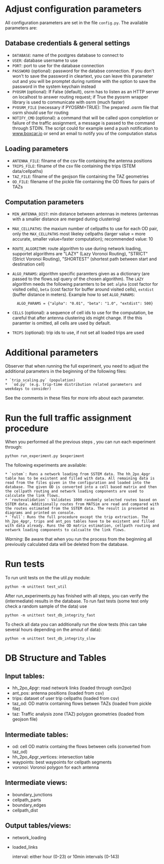 # Adjust configuration parameters

All configuration parameters are set in the file `config.py`. The available parameters are:

## Database credentials & general settings

- `DATABASE`: name of the postgres database to connect to
- `USER`: database username to use
- `PORT`: port to use for the database connection
- `PASSWORD` (optional): password for the databse connection. If you don't won't to save the password in cleartext, you can leave this parameter out and you will be promptet during runtime with the option to save the password in the system keychain instead
- `PYOSRM` (optional): If False (default), osrm has to listen as an HTTP server on localhost to answer routing request; if True the pyosrm wrapper library is used to communicate with osrm (much faster)
- `PYOSRM_FILE` (necessary if PYOSRM=TRUE): The prepared .osrm file that osrm should use for routing
- `NOTIFY_CMD` (optional): a command that will be called upon completion or failure of the traffic assignment, a message is passed to the command through STDIN. The script could for example send a push notification to www.boxcar.io or send an email to notify you of the computation status

## Loading parameters
- `ANTENNA_FILE`: filname of the csv file containing the antenna positions
- `TRIPS_FILE`: filname of the csv file containing the trips (STEM data/cellpaths)
- `TAZ_FILE`: filname of the geojson file containing the TAZ geometries
- `OD_FILE`: filename of the pickle file containing the OD flows for pairs of TAZs

## Computation parameters
- `MIN_ANTENNA_DIST`: min distance between antennas in meteres (antennas with a smaller distance are merged during clustering)
- `MAX_CELLPATHS`: the maxium number of cellpaths to use for each OD pair, only the `MAX_CELLPATHS` most likeley cellpaths (larger value = more accurate, smaller value=faster computation); recommended value: 10
- `ROUTE_ALGORITHM`: route algorithm to use during network loading, supportet algorithms are "LAZY" (Lazy Voronoi Routing), "STRICT" (Strict Voronoi Routing), "SHORTEST" (shortest path between start and destination cell)
- `ALGO_PARAMS`: algorithm specific paramters given as a dictionary (are passed to the flows.sql query of the chosen algorithm). The `LAZY` algorithm needs the following paramters to be set: `alpha` (cost factor for visited cells), `beta` (cost factor for buffer around visited cells), `extdist` (buffer distance in meters). Example how to set `ALGO_PARAMS`:

		ALGO_PARAMS = {"alpha": "0.01", "beta": "1.0", "extdist": 500}
	
- `CELLS` (optional):  a sequence of cell ids to use for the computation, be careful that after antenna clustering ids might change. If the this paramter is omitted, all cells are used by default.
- `TRIPS` (optional): trip ids to use, if not set all loaded trips are used

# Additional parameters

Observer that when running the full experiment, you need to adjust the additional parameters in the beginning of the following files:

	* `trip_scaling.py` (population)
	*  `od.py` (e.g. trip-time distribution related parameters and weekdays to consider)

See the comments in these files for more info about each parameter.

# Run the full traffic assignment procedure
	
When you performed all the previous steps , you can run each experiment through:

	python run_experiment.py $experiment
	
The following experiments are available:

	* `sstem`: Runs a network loading from SSTEM data. The hh_2po_4pgr table has to be existent and filled with data. All remaining data is read from the files given in the configuration and loaded into the database. The given OD is converted into a cell based matrix and then the cellpath routing and network loading components are used to calculate the link flows.
	* `routevalidation`: Validates 1000 randomly selected routes based on SSTEM data. Additionally routes from MATSim are read and compared with the routes estimated from the SSTEM data. The result is presented as diagrams and printed on console.
	* `full`: Runs the full procedure except the trip extraction. The hh_2po_4pgr, trips and ant_pos tables have to be existent and filled with data already. Runs the OD matrix estimation, cellpath routing and network loading components to calcualte the link flows.
	
*Warning*: Be aware that when you run the process from the beginning all previously calculated data will be deleted from the database.
	
# Run tests
To run unit tests on the the util.py module:
	
	python -m unittest test_util
		
After run_experiments.py has finished with all steps, you can verify the (intermediate) results in the database. To run fast tests (some test only check a random sample of the data) use 

	python -m unittest test_db_integrity_fast
	
To check all data you can additionally run the slow tests (this can take several hours depending on the amout of data):

	python -m unittest test_db_integrity_slow
	
# DB Structure and Tables

## Input tables:
* hh_2po_4pgr: road network links (loaded through osm2po)
* ant_pos: antenna positions (loaded from csv)
* trips: dataset of user trip cellpaths (loaded from csv)
* taz_od: OD matrix containing flows betwen TAZs (loaded from pickle file)
* taz: Traffic analysis zone (TAZ) polygon geometries (loaded from geojson file)

## Intermediate tables:
* od: cell OD matrix containg the flows between cells (converted from taz_od)
* hh_2po_4pgr_vertices: intersection table
* waypoints: best waypoints for cellpath segments
* voronoi: Voronoi polygon for each antenna

## Intermediate views:
* boundary_junctions
* cellpath_parts
* boundary_edges
* cellpath_dist

## Output tables/views:
* network_loading
* loaded_links

	interval: either hour (0-23) or 10min intervals (0-143)


